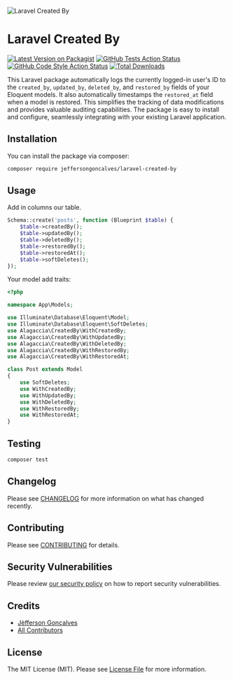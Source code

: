 <div class="filament-hidden">

![Laravel Created By](https://raw.githubusercontent.com/jeffersongoncalves/laravel-created-by/master/art/jeffersongoncalves-laravel-created-by.png)

</div>

# Laravel Created By

[![Latest Version on Packagist](https://img.shields.io/packagist/v/jeffersongoncalves/laravel-created-by.svg?style=flat-square)](https://packagist.org/packages/jeffersongoncalves/laravel-created-by)
[![GitHub Tests Action Status](https://img.shields.io/github/actions/workflow/status/jeffersongoncalves/laravel-created-by/run-tests.yml?branch=master&label=tests&style=flat-square)](https://github.com/jeffersongoncalves/laravel-created-by/actions?query=workflow%3Arun-tests+branch%3Amaster)
[![GitHub Code Style Action Status](https://img.shields.io/github/actions/workflow/status/jeffersongoncalves/laravel-created-by/fix-php-code-style-issues.yml?branch=master&label=code%20style&style=flat-square)](https://github.com/jeffersongoncalves/laravel-created-by/actions?query=workflow%3A"Fix+PHP+code+styling"+branch%3Amaster)
[![Total Downloads](https://img.shields.io/packagist/dt/jeffersongoncalves/laravel-created-by.svg?style=flat-square)](https://packagist.org/packages/jeffersongoncalves/laravel-created-by)

This Laravel package automatically logs the currently logged-in user's ID to the `created_by`, `updated_by`, `deleted_by`, and `restored_by` fields of your Eloquent models. It also automatically timestamps the `restored_at` field when a model is restored. This simplifies the tracking of data modifications and provides valuable auditing capabilities. The package is easy to install and configure, seamlessly integrating with your existing Laravel application.

## Installation

You can install the package via composer:

```bash
composer require jeffersongoncalves/laravel-created-by
```

## Usage

Add in columns our table.

```php
Schema::create('posts', function (Blueprint $table) {
    $table->createdBy();
    $table->updatedBy();
    $table->deletedBy();
    $table->restoredBy();
    $table->restoredAt();
    $table->softDeletes();
});
```

Your model add traits:

```php
<?php

namespace App\Models;

use Illuminate\Database\Eloquent\Model;
use Illuminate\Database\Eloquent\SoftDeletes;
use Alagaccia\CreatedBy\WithCreatedBy;
use Alagaccia\CreatedBy\WithUpdatedBy;
use Alagaccia\CreatedBy\WithDeletedBy;
use Alagaccia\CreatedBy\WithRestoredBy;
use Alagaccia\CreatedBy\WithRestoredAt;

class Post extends Model
{
    use SoftDeletes;
    use WithCreatedBy;
    use WithUpdatedBy;
    use WithDeletedBy;
    use WithRestoredBy;
    use WithRestoredAt;
}
```

## Testing

```bash
composer test
```

## Changelog

Please see [CHANGELOG](CHANGELOG.md) for more information on what has changed recently.

## Contributing

Please see [CONTRIBUTING](.github/CONTRIBUTING.md) for details.

## Security Vulnerabilities

Please review [our security policy](../../security/policy) on how to report security vulnerabilities.

## Credits

-   [Jèfferson Gonçalves](https://github.com/jeffersongoncalves)
-   [All Contributors](../../contributors)

## License

The MIT License (MIT). Please see [License File](LICENSE.md) for more information.

